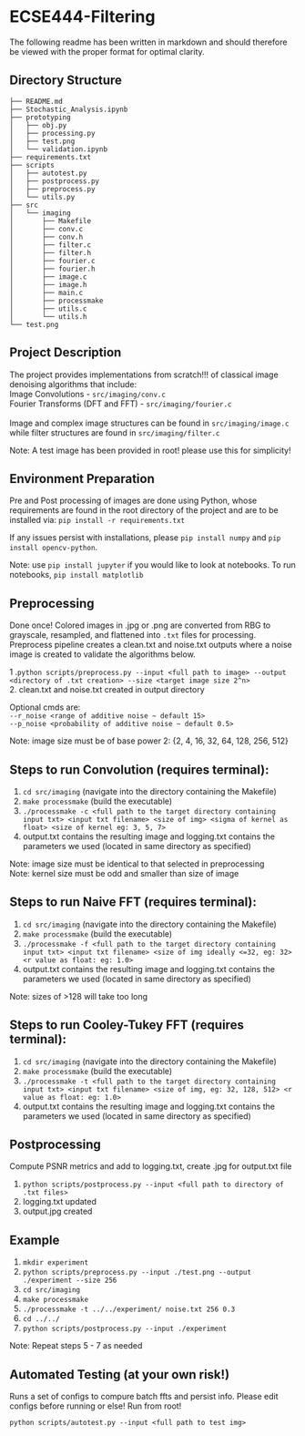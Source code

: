 # ECSE444-Filtering

The following readme has been written in markdown and should therefore be viewed with the proper format for optimal clarity.

## Directory Structure

`├── README.md` <br>
`├── Stochastic_Analysis.ipynb` <br>
`├── prototyping` <br>
`│   ├── obj.py` <br>
`│   ├── processing.py` <br>
`│   ├── test.png` <br>
`│   └── validation.ipynb` <br>
`├── requirements.txt` <br>
`├── scripts` <br>
`│   ├── autotest.py` <br>
`│   ├── postprocess.py` <br>
`│   ├── preprocess.py` <br>
`│   └── utils.py` <br>
`├── src` <br>
`│   └── imaging` <br>
`│       ├── Makefile` <br>
`│       ├── conv.c` <br>
`│       ├── conv.h` <br>
`│       ├── filter.c` <br>
`│       ├── filter.h` <br>
`│       ├── fourier.c` <br>
`│       ├── fourier.h` <br>
`│       ├── image.c` <br>
`│       ├── image.h` <br>
`│       ├── main.c` <br>
`│       ├── processmake` <br>
`│       ├── utils.c` <br>
`│       └── utils.h` <br>
`└── test.png` <br>

## Project Description
The project provides implementations from scratch!!! of classical image denoising algorithms that include: <br>
Image Convolutions - `src/imaging/conv.c` <br>
Fourier Transforms (DFT and FFT) - `src/imaging/fourier.c` <br>
<br>
Image and complex image structures can be found in  `src/imaging/image.c` while filter structures are found in  `src/imaging/filter.c ` <br>

Note: A test image has been provided in root! please use this for simplicity!


## Environment Preparation
Pre and Post processing of images are done using Python, whose requirements are found in the root directory of the project and are to be installed via:
`pip install -r requirements.txt` <br>

If any issues persist with installations, please `pip install numpy` and `pip install opencv-python`.

Note: use `pip install jupyter` if you would like to look at notebooks. To run notebooks, `pip install matplotlib`

## Preprocessing
Done once! Colored images in .jpg or .png are converted from RBG to grayscale, resampled, and flattened into `.txt` files for processing. Preprocess pipeline creates a clean.txt and noise.txt outputs where a noise image is created to validate the algorithms below.

1 .`python scripts/preprocess.py --input <full path to image> --output <directory of .txt creation> --size <target image size 2^n>` <br>
2. clean.txt and noise.txt created in output directory <br>

Optional cmds are: <br>
`--r_noise <range of additive noise ~ default 15>` <br>
`--p_noise <probability of additive noise ~ default 0.5>`  <br>

Note: image size must be of base power 2: {2, 4, 16, 32, 64, 128, 256, 512}


## Steps to run Convolution (requires terminal):
1. `cd src/imaging` (navigate into the directory containing the Makefile)
2. `make processmake` (build the executable)
3. `./processmake -c <full path to the target directory containing input txt> <input txt filename> <size of img> <sigma of kernel as float> <size of kernel eg: 3, 5, 7>`
4. output.txt contains the resulting image and logging.txt contains the parameters we used (located in same directory as specified)

Note: image size must be identical to that selected in preprocessing <br>
Note: kernel size must be odd and smaller than size of image <br>


## Steps to run Naive FFT (requires terminal):
1. `cd src/imaging` (navigate into the directory containing the Makefile)
2. `make processmake` (build the executable)
3. `./processmake -f <full path to the target directory containing input txt> <input txt filename> <size of img ideally <=32, eg: 32> <r value as float: eg: 1.0>`
4. output.txt contains the resulting image and logging.txt contains the parameters we used (located in same directory as specified)

Note: sizes of >128 will take too long


## Steps to run Cooley-Tukey FFT (requires terminal):
1. `cd src/imaging` (navigate into the directory containing the Makefile)
2. `make processmake` (build the executable)
3. `./processmake -t <full path to the target directory containing input txt> <input txt filename> <size of img, eg: 32, 128, 512> <r value as float: eg: 1.0>`
4. output.txt contains the resulting image and logging.txt contains the parameters we used (located in same directory as specified)

## Postprocessing
Compute PSNR metrics and add to logging.txt, create .jpg for output.txt file

1. `python scripts/postprocess.py --input <full path to directory of .txt files>`
2. logging.txt updated
3. output.jpg created 

## Example
1.  `mkdir experiment` <br>
2.  `python scripts/preprocess.py --input ./test.png --output ./experiment --size 256` <br>
3.   `cd src/imaging ` <br>
4.   `make processmake` <br>
5.  `./processmake -t ../../experiment/ noise.txt 256 0.3` <br>
6.  `cd ../../` <br>
7. `python scripts/postprocess.py --input ./experiment` <br>

Note: Repeat steps 5 - 7 as needed


## Automated Testing (at your own risk!)
Runs a set of configs to compure batch ffts and persist info. Please edit configs before running or else! Run from root!

`python scripts/autotest.py --input <full path to test img>`

